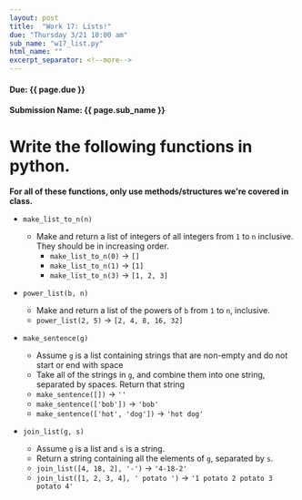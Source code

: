 ```yaml
---
layout: post
title:  "Work 17: Lists!"
due: "Thursday 3/21 10:00 am"
sub_name: "w17_list.py"
html_name: ""
excerpt_separator: <!--more-->
---
```


#### Due: {{ page.due }}
#### Submission Name: {{ page.sub_name }}

# Write the following functions in python.
__For all of these functions, only use methods/structures we're covered in class.__
- `make_list_to_n(n)`
  - Make and return a list of integers of all integers from `1` to `n` inclusive. They should be in increasing order.
    - `make_list_to_n(0)` → `[]`
    - `make_list_to_n(1)` → `[1]`
    - `make_list_to_n(3)` → `[1, 2, 3]`

- `power_list(b, n)`
  - Make and return a list of the powers of `b` from `1` to `n`, inclusive.
  - `power_list(2, 5)` -> `[2, 4, 8, 16, 32]`

- `make_sentence(g)`
  - Assume `g` is a list containing strings that are non-empty and do not start or end with space
  - Take all of the strings in `g`, and combine them into one string, separated by spaces. Return that string
  - `make_sentence([])` → `''`
  - `make_sentence(['bob'])` → `'bob'`
  - `make_sentence(['hot', 'dog'])` → `'hot dog'`

- `join_list(g, s)`
  - Assume `g` is a list and `s` is a string.
  - Return a string containing all the elements of `g`, separated by `s`.
  - `join_list([4, 18, 2], '-')` -> `'4-18-2'`
  - `join_list([1, 2, 3, 4], ' potato ')` -> `'1 potato 2 potato 3 potato 4'`
<!--
- makeFibList
  - Make a list of the Fibonacci numbers up to the nth term. The 0'th element is 0, the 1st is 1.
  - makeFibList(0) → [0]
  - makeFibList(1) → [0, 1]
  - makeFibList(2) → [0, 1, 1]
-->
